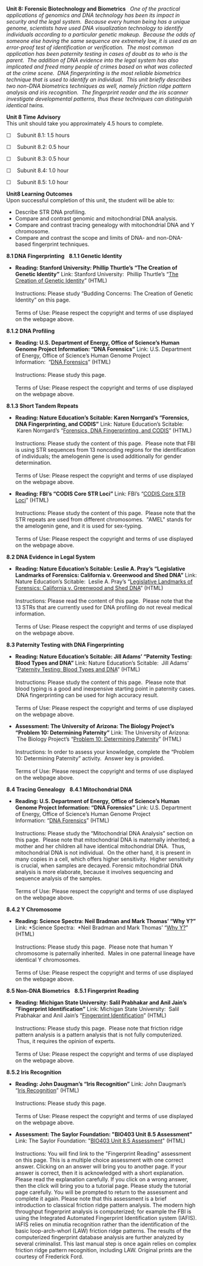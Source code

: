 **Unit 8: Forensic Biotechnology and Biometrics** <span id="8"></span> 
*One of the practical applications of genomics and DNA technology has
been its impact in security and the legal system.  Because every human
being has a unique genome, scientists have used DNA visualization
technology to identify individuals according to a particular genetic
makeup.  Because the odds of someone else having the same sequence are
extremely low, it is used as an error-proof test of identification or
verification.  The most common application has been paternity testing in
cases of doubt as to who is the parent.  The addition of DNA evidence
into the legal system has also implicated and freed many people of
crimes based on what was collected at the crime scene.  DNA
fingerprinting is the most reliable biometrics technique that is used to
identify an individual.  This unit briefly describes two non-DNA
biometrics techniques as well, namely friction ridge pattern analysis
and iris recognition.  The fingerprint reader and the iris scanner
investigate developmental patterns, thus these techniques can
distinguish identical twins.*

**Unit 8 Time Advisory**  
This unit should take you approximately 4.5 hours to complete.  
  
 ☐    Subunit 8.1: 1.5 hours  
  
 ☐    Subunit 8.2: 0.5 hour  
  
 ☐    Subunit 8.3: 0.5 hour  
  
 ☐    Subunit 8.4: 1.0 hour  
  
 ☐    Subunit 8.5: 1.0 hour

**Unit8 Learning Outcomes**  
Upon successful completion of this unit, the student will be able to:  
  
-   Describe STR DNA profiling.
-   Compare and contrast genomic and mitochondrial DNA analysis.
-   Compare and contrast tracing genealogy with mitochondrial DNA and Y
    chromosome.
-   Compare and contrast the scope and limits of DNA- and non-DNA-based
    fingerprint techniques. 

**8.1 DNA Fingerprinting** <span id="8.1"></span> 
**8.1.1 Genetic Identity** <span id="8.1.1"></span> 
-   **Reading: Stanford University: Phillip Thurtle’s “The Creation of
    Genetic Identity”**
    Link: Stanford University:  Phillip Thurtle’s “[The Creation of
    Genetic
    Identity](http://www.stanford.edu/group/SHR/5-supp/text/thurtle.html)”
    (HTML)  
        
     Instructions: Please study “Budding Concerns: The Creation of
    Genetic Identity” on this page.  
        
     Terms of Use: Please respect the copyright and terms of use
    displayed on the webpage above.

**8.1.2 DNA Profiling** <span id="8.1.2"></span> 
-   **Reading: U.S. Department of Energy, Office of Science’s Human
    Genome Project Information: “DNA Forensics”**
    Link: U.S. Department of Energy, Office of Science’s Human Genome
    Project Information:  “[DNA
    Forensics](http://www.ornl.gov/sci/techresources/Human_Genome/elsi/forensics.shtml)”
    (HTML)  
        
     Instructions: Please study this page.  
        
     Terms of Use: Please respect the copyright and terms of use
    displayed on the webpage above.

**8.1.3 Short Tandem Repeats** <span id="8.1.3"></span> 
-   **Reading: Nature Education’s Scitable: Karen Norrgard’s “Forensics,
    DNA Fingerprinting, and CODIS”**
    Link: Nature Education’s Scitable:  Karen Norrgard’s “[Forensics,
    DNA Fingerprinting, and
    CODIS](http://www.nature.com/scitable/topicpage/forensics-dna-fingerprinting-and-codis-736)”
    (HTML)  
        
     Instructions: Please study the content of this page.  Please note
    that FBI is using STR sequences from 13 noncoding regions for the
    identification of individuals; the amelogenin gene is used
    additionally for gender determination.  
        
     Terms of Use: Please respect the copyright and terms of use
    displayed on the webpage above.

-   **Reading: FBI’s “CODIS Core STR Loci”**
    Link: FBI’s “[CODIS Core STR
    Loci](http://www.cstl.nist.gov/strbase/fbicore.htm)” (HTML)  
        
     Instructions: Please study the content of this page.  Please note
    that the STR repeats are used from different chromosomes.  "AMEL"
    stands for the amelogenin gene, and it is used for sex-typing.  
        
     Terms of Use: Please respect the copyright and terms of use
    displayed on the webpage above.

**8.2 DNA Evidence in Legal System** <span id="8.2"></span> 
-   **Reading: Nature Education’s Scitable: Leslie A. Pray’s
    “Legislative Landmarks of Forensics: California v. Greenwood and
    Shed DNA”**
    Link: Nature Education’s Scitable:  Leslie A. Pray’s “[Legislative
    Landmarks of Forensics: California v. Greenwood and Shed
    DNA](http://www.nature.com/scitable/topicpage/legislative-landmarks-of-forensics-california-v-greenwood-776)”
    (HTML)  
        
     Instructions: Please read the content of this page.  Please note
    that the 13 STRs that are currently used for DNA profiling do not
    reveal medical information.  
        
     Terms of Use: Please respect the copyright and terms of use
    displayed on the webpage above.

**8.3 Paternity Testing with DNA Fingerprinting** <span
id="8.3"></span> 
-   **Reading: Nature Education’s Scitable: Jill Adams’ “Paternity
    Testing: Blood Types and DNA”**
    Link: Nature Education’s Scitable:  Jill Adams’ “[Paternity Testing:
    Blood Types and
    DNA](http://www.nature.com/scitable/topicpage/paternity-testing-blood-types-and-dna-374)”
    (HTML)  
        
     Instructions: Please study the content of this page.  Please note
    that blood typing is a good and inexpensive starting point in
    paternity cases.  DNA fingerprinting can be used for high accuracy
    result.    
        
     Terms of Use: Please respect the copyright and terms of use
    displayed on the webpage above.

-   **Assessment: The University of Arizona: The Biology Project’s
    “Problem 10: Determining Paternity”**
    Link: The University of Arizona:  The Biology Project’s “[Problem
    10: Determining
    Paternity](http://www.biology.arizona.edu/human_bio/problem_sets/DNA_forensics_2/10Q.html)”
    (HTML)  
        
     Instructions: In order to assess your knowledge, complete the
    “Problem 10: Determining Paternity” activity.  Answer key is
    provided.  
        
     Terms of Use: Please respect the copyright and terms of use
    displayed on the webpage above.

**8.4 Tracing Genealogy** <span id="8.4"></span> 
**8.4.1 Mitochondrial DNA** <span id="8.4.1"></span> 
-   **Reading: U.S. Department of Energy, Office of Science’s Human
    Genome Project Information: “DNA Forensics”**
    Link: U.S. Department of Energy, Office of Science’s Human Genome
    Project Information: “[DNA
    Forensics](http://www.ornl.gov/sci/techresources/Human_Genome/elsi/forensics.shtml)”
    (HTML)  
        
     Instructions: Please study the “Mitochondrial DNA Analysis” section
    on this page.  Please note that mitochondrial DNA is maternally
    inherited; a mother and her children all have identical
    mitochondrial DNA.  Thus, mitochondrial DNA is not individual.  On
    the other hand, it is present in many copies in a cell, which offers
    higher sensitivity.  Higher sensitivity is crucial, when samples are
    decayed. Forensic mitochondrial DNA analysis is more elaborate,
    because it involves sequencing and sequence analysis of the
    samples.  
        
     Terms of Use: Please respect the copyright and terms of use
    displayed on the webpage above.

**8.4.2 Y Chromosome** <span id="8.4.2"></span> 
-   **Reading: Science Spectra: Neil Bradman and Mark Thomas’ “Why Y?”**
    Link: *Science Spectra:  *Neil Bradman and Mark Thomas’ “[Why
    Y?](http://www.ucl.ac.uk/tcga/ScienceSpectra-pages/SciSpect-14-98.html)”
    (HTML)  
        
     Instructions: Please study this page.  Please note that human Y
    chromosome is paternally inherited.  Males in one paternal lineage
    have identical Y chromosomes.  
        
     Terms of Use: Please respect the copyright and terms of use
    displayed on the webpage above.

**8.5 Non-DNA Biometrics** <span id="8.5"></span> 
**8.5.1 Fingerprint Reading** <span id="8.5.1"></span> 
-   **Reading: Michigan State University: Salil Prabhakar and Anil
    Jain’s “Fingerprint Identification”**
    Link: Michigan State University:  Salil Prabhakar and Anil Jain’s
    “[Fingerprint
    Identification](https://web.archive.org/web/20130622034130/http://biometrics.cse.msu.edu/fingerprint.html)”
    (HTML)  
        
     Instructions: Please study this page.  Please note that friction
    ridge pattern analysis is a pattern analysis that is not fully
    computerized.  Thus, it requires the opinion of experts.  
        
     Terms of Use: Please respect the copyright and terms of use
    displayed on the webpage above.

**8.5.2 Iris Recognition** <span id="8.5.2"></span> 
-   **Reading: John Daugman’s “Iris Recognition”**
    Link: John Daugman’s “[Iris
    Recognition](http://www.cl.cam.ac.uk/~jgd1000/iris_recognition.html)”
    (HTML)  
        
     Instructions: Please study this page.  
        
     Terms of Use: Please respect the copyright and terms of use
    displayed on the webpage above.

-   **Assessment: The Saylor Foundation: "BIO403 Unit 8.5 Assessment"**
    Link: The Saylor Foundation: "[BIO403 Unit 8.5
    Assessment](http://www.saylor.org/content/bio403/assessments/BIO403_Unit_8_5_assessment.html)"
    (HTML)  
        
     Instructions: You will find link to the "Fingerprint Reading"
    assessment on this page. This is a multiple choice assessment with
    one correct answer. Clicking on an answer will bring you to another
    page. If your answer is correct, then it is acknowledged with a
    short explanation. Please read the explanation carefully. If you
    click on a wrong answer, then the click will bring you to a tutorial
    page. Please study the tutorial page carefully. You will be prompted
    to return to the assessment and complete it again. Please note that
    this assessment is a brief introduction to classical friction ridge
    pattern analysis. The modern high throughput fingerprint analysis is
    computerized; for example the FBI is using the Integrated Automated
    Fingerprint Identification system (IAFIS). IAFIS relies on minutia
    recognition rather than the identification of the basic
    loop-arch-whorl (LAW) friction ridge patterns. The results of the
    computerized fingerprint database analysis are further analyzed by
    several criminalist. This last manual step is once again relies on
    complex friction ridge pattern recognition, including LAW. Original
    prints are the courtesy of Frederick Ford.  


